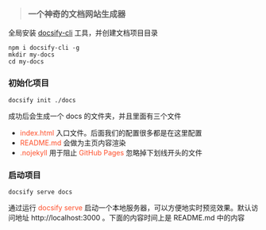 > ### 一个神奇的文档网站生成器
全局安装 [docsify-cli](https://docsify.js.org/#/zh-cn/) 工具，并创建文档项目目录
```
npm i docsify-cli -g
mkdir my-docs
cd my-docs
```
### 初始化项目
```
docsify init ./docs
```
成功后会生成一个 docs 的文件夹，并且里面有三个文件
* <font color=#ff502c>index.html</font> 入口文件。后面我们的配置很多都是在这里配置
* <font color=#ff502c>README.md</font> 会做为主页内容渲染
* <font color=#ff502c>.nojekyll</font> 用于阻止 <font color=#ff502c>GitHub Pages</font> 忽略掉下划线开头的文件

### 启动项目
```
docsify serve docs
```
通过运行 <font color=#ff502c>docsify serve</font> 启动一个本地服务器，可以方便地实时预览效果。默认访问地址 http://localhost:3000 。下面的内容时间上是 README.md 中的内容

